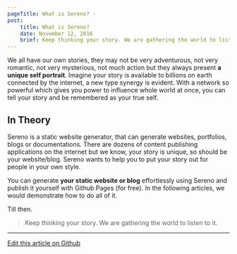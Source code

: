 ```yaml
---
pageTitle: What is Sereno? -
post:
    title: What is Sereno?
    date: November 12, 2016
    brief: Keep thinking your story. We are gathering the world to listen to it.
---
```


We all have our own stories, they may not be very adventurous, not very romantic, not very
mysterious, not much action but they always present **a unique self portrait**. Imagine your story is
available to billions on earth connected by the internet, a new type synergy
is evident. With a network so powerful which gives you power to influence whole
world at once, you can tell your story and be remembered as your true self.

## In Theory
Sereno is a static website generator, that can generate websites, portfolios, blogs or documentations.
There are dozens of content publishing applications on the internet but we know,
your story is unique, so should be your website/blog. Sereno wants to help you
to put your story out for people in your own style.

You can generate **your static website or blog** effortlessly using Sereno and publish
it yourself with Github Pages (for free). In the following articles, we would
demonstrate how to do all of it.

Till then.

> Keep thinking your story. We are gathering the world to listen to it.

-----

[Edit this article on Github][1]

[1]: https://github.com/znck/sereno.in/edit/master/content/_blog/2016-11-12-what-is-sereno.md
